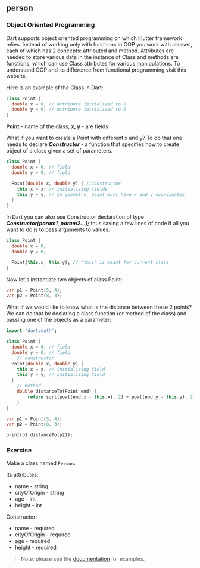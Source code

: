 ## person

### Object Oriented Programming

Dart supports object oriented programming on which Flutter framework relies. Instead of working only with functions in OOP you work with classes, each of which has 2 concepts: attributed and method. Attributes are needed to store various data in the instance of Class and methods are functions, which can use Class attributes for various manipulations. To understand OOP and its difference from functional programming visit this website.

Here is an example of the Class in Dart:

```dart
class Point {
  double x = 0; // attribute initialized to 0
  double y = 0; // attribute initialized to 0
}
```

**Point** - name of the class, **x, y** - are fields

What if you want to create a Point with different x and y? To do that one needs to declare **_Constructor_** - a function that specifies how to create object of a class given a set of parameters.

```dart
class Point {
  double x = 0; // field
  double y = 0; // field

  Point(double x, double y) { //Constructor
    this.x = x; // initializing fields
    this.y = y; // In geometry, point must have x and y coordinates
  }
}
```

In Dart you can also use Constructor declaration of type **_Constructor(param1, param2...);_** thus saving a few lines of code if all you want to do is to pass arguments to values.

```dart
class Point {
  double x = 0;
  double y = 0;

  Point(this.x, this.y); // "this" is meant for current class.
}
```

Now let's instantiate two objects of class Point:

```dart
var p1 = Point(5, 4);
var p2 = Point(8, 3);
```

What if we would like to know what is the distance between these 2 points? We can do that by declaring a class function (or method of the class) and passing one of the objects as a parameter:

```dart
import 'dart:math';

class Point {
  double x = 0; // field
  double y = 0; // field
	// constructor
  Point(double x, double y) {
    this.x = x; // initializing field
    this.y = y; // initializing field
  }
	// method
	double distanceTo(Point end) {
		return sqrt(pow((end.x - this.x), 2) + pow((end.y - this.y), 2));
	}
}
```

```dart
var p1 = Point(5, 4);
var p2 = Point(8, 3);

print(p1.distanceTo(p2));
```

### Exercise

Make a class named `Person`.

Its attributes:

- name - string
- cityOfOrigin - string
- age - int
- height - int

Constructor:

- name - required
- cityOfOrigin - required
- age - required
- height - required

> Note: please see the [documentation](https://dart.dev/guides/language/language-tour#classes) for examples.
